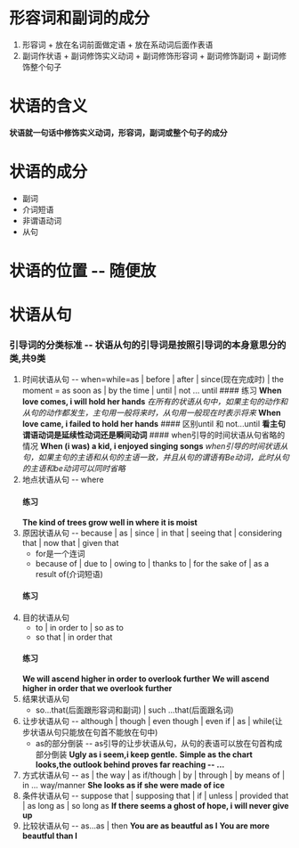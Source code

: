 # 形容词和副词的成分
  1. 形容词
    + 放在名词前面做定语
    + 放在系动词后面作表语
  2. 副词作状语
    + 副词修饰实义动词
    + 副词修饰形容词
    + 副词修饰副词
    + 副词修饰整个句子
# 状语的含义
**状语就一句话中修饰实义动词，形容词，副词或整个句子的成分**
# 状语的成分
 + 副词
 + 介词短语
 + 非谓语动词
 + 从句
# 状语的位置 -- 随便放
# 状语从句
 ### 引导词的分类标准 -- 状语从句的引导词是按照引导词的本身意思分的类,共9类
  1. 时间状语从句 -- when=while=as | before | after | since(现在完成时) | the moment = as soon as | by the time | until | not ... until
    #### 练习
      **When love comes, i will hold her hands**
        *在所有的状语从句中，如果主句的动作和从句的动作都发生，主句用一般将来时，从句用一般现在时表示将来*
      **When love came, i failed to hold her hands**
    #### 区别until 和 not...until
      **看主句谓语动词是延续性动词还是瞬间动词**
    #### when引导的时间状语从句省略的情况
     **When (i was) a kid, i enjoyed singing songs**
     *when引导的时间状语从句，如果主句的主语和从句的主语一致，并且从句的谓语有Be动词，此时从句的主语和be动词可以同时省略*
  2. 地点状语从句 -- where
      #### 练习
      **The kind of trees grow well in where it is moist**
  3. 原因状语从句 -- because | as | since | in that | seeing that | considering that | now that | given that
      + for是一个连词
      + because of | due to | owing to | thanks to | for the sake of | as a result of(介词短语)
      #### 练习
  4. 目的状语从句 
      + to | in order to | so as to
      + so that | in order that
      #### 练习
      **We will ascend higher in order to overlook further**
      **We will ascend higher in order that we overlook further**
  5. 结果状语从句
      + so...that(后面跟形容词和副词) | such ...that(后面跟名词)
  6. 让步状语从句 -- although | though | even though | even if | as | while(让步状语从句只能放在句首不能放在句中)
      + as的部分倒装 -- as引导的让步状语从句，从句的表语可以放在句首构成部分倒装
       **Ugly as i seem,i keep gentle.**
       **Simple as the chart looks,the outlook behind proves far reaching -- ...**
  7. 方式状语从句 -- as | the way | as if/though | by | through | by means of | in ... way/manner
      **She looks as if she were made of ice**
  8. 条件状语从句 -- suppose that | supposing that | if | unless | provided that | as long as | so long as
      **If there seems a ghost of hope, i will never give up**
  9. 比较状语从句 -- as...as | then
      **You are as beautful as I**
      **You are more beautful than I**
